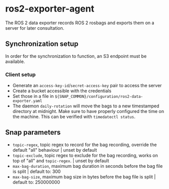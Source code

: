 # ros2-exporter-agent

The ROS 2 data exporter records ROS 2 rosbags and
exports them on a server for later consultation.

## Synchronization setup

In order for the synchronization to function,
an S3 endpoint must be available.

### Client setup

- Generate an `access-key-id`/`secret-access-key` pair
  to access the server
- Create a bucket accessible with the credentials
- Set those in a file in `${SNAP_COMMON}/configuration/ros2-data-exporter.yaml`
- The daemon `daily-rotation` will move the bags to
  a new timestamped directory at midnight.
  Make sure to have properly configured the time on the machine.
  This can be verified with `timedatectl status`.

## Snap parameters

- `topic-regex`, topic regex to record for the bag recording, override the default "all" behaviour | unset by default
- `topic-exclude`, topic regex to exclude for the bag recording, works on top of "all" and `topic-regex`. | unset by default
- `max-bag-duration`, maximum bag duration in seconds before the bag file is split | default to: 300
- `max-bag-size`, maximum bag size in bytes before the bag file is split | default to: 250000000
